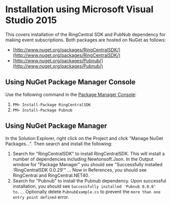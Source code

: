 # Installation using Microsoft Visual Studio 2015

This covers installation of the RingCentral SDK and PubNub dependency for making event subscriptions. Both packages are hosted on NuGet as follows:

* [http://www.nuget.org/packages/RingCentralSDK/](http://www.nuget.org/packages/RingCentralSDK/)
* [http://www.nuget.org/packages/Pubnub/](http://www.nuget.org/packages/Pubnub/)

## Using NuGet Package Manager Console

Use the following command in the [Package Manager Console](http://docs.nuget.org/consume/package-manager-console):

1. `PM> Install-Package RingCentralSDK`
1. `PM> Install-Package Pubnub`

## Using NuGet Package Manager

In the Solution Explorer, right click on the Project and click "Manage NuGet Packages...". Then search and install the following:

1. Search for "RingCentralSDK" to install RingCentralSDK. This will install a number of dependencies including Newtonsoft.Json. In the Output window for "Package Manager" you should see "Successfully installed 'RingCentralSDK 0.0.29'" ... Now in References, you should see RingCentral and RingCentral.NET40.
1. Search for "Pubnub" to install the Pubnub dependency. Upon successful installation, you should see `Successfully installed 'Pubnub 0.0.0' to...` Optionally delete `PubnubExample.cs` to prevent the `more than one entry point defined` error.